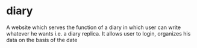 # diary
A website which serves the function of a diary in which user
can write whatever he wants i.e. a diary replica. It allows user to login,
organizes his data on the basis of the date

